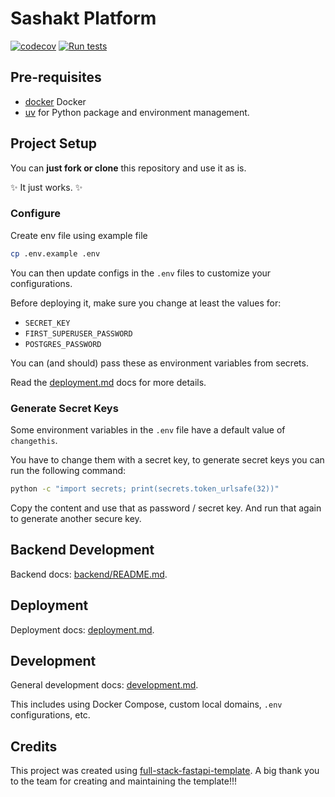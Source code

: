 # Sashakt Platform

[![codecov](https://codecov.io/gh/sashakt-platform/sashakt-backend/graph/badge.svg?token=4GXQFZHIJT)](https://codecov.io/gh/sashakt-platform/sashakt-backend) [![Run tests](https://github.com/sashakt-platform/sashakt-backend/actions/workflows/tests.yml/badge.svg)](https://github.com/sashakt-platform/sashakt-backend/actions/workflows/test-backend.yml)

## Pre-requisites

- [docker](https://docs.docker.com/get-started/get-docker/) Docker
- [uv](https://docs.astral.sh/uv/) for Python package and environment management.

## Project Setup

You can **just fork or clone** this repository and use it as is.

✨ It just works. ✨

### Configure

Create env file using example file

```bash
cp .env.example .env
```

You can then update configs in the `.env` files to customize your configurations.

Before deploying it, make sure you change at least the values for:

- `SECRET_KEY`
- `FIRST_SUPERUSER_PASSWORD`
- `POSTGRES_PASSWORD`

You can (and should) pass these as environment variables from secrets.

Read the [deployment.md](./deployment.md) docs for more details.

### Generate Secret Keys

Some environment variables in the `.env` file have a default value of `changethis`.

You have to change them with a secret key, to generate secret keys you can run the following command:

```bash
python -c "import secrets; print(secrets.token_urlsafe(32))"
```

Copy the content and use that as password / secret key. And run that again to generate another secure key.

## Backend Development

Backend docs: [backend/README.md](./backend/README.md).

## Deployment

Deployment docs: [deployment.md](./deployment.md).

## Development

General development docs: [development.md](./development.md).

This includes using Docker Compose, custom local domains, `.env` configurations, etc.

## Credits

This project was created using [full-stack-fastapi-template](https://github.com/fastapi/full-stack-fastapi-template). A big thank you to the team for creating and maintaining the template!!!
